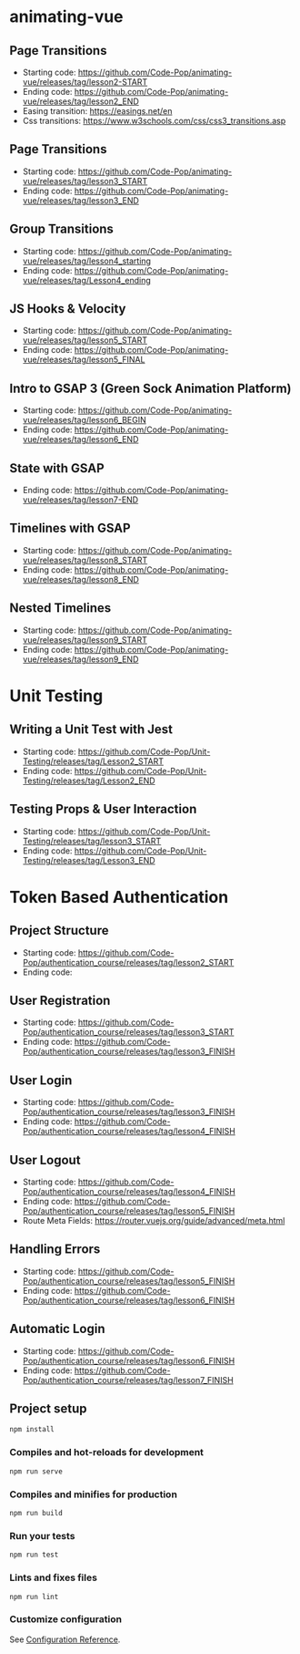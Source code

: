 # animating-vue

## Page Transitions

- Starting code: https://github.com/Code-Pop/animating-vue/releases/tag/lesson2-START
- Ending code: https://github.com/Code-Pop/animating-vue/releases/tag/lesson2_END
- Easing transition: https://easings.net/en
- Css transitions: https://www.w3schools.com/css/css3_transitions.asp

## Page Transitions

- Starting code: https://github.com/Code-Pop/animating-vue/releases/tag/lesson3_START
- Ending code: https://github.com/Code-Pop/animating-vue/releases/tag/lesson3_END

## Group Transitions

- Starting code: https://github.com/Code-Pop/animating-vue/releases/tag/lesson4_starting
- Ending code: https://github.com/Code-Pop/animating-vue/releases/tag/Lesson4_ending

## JS Hooks & Velocity

- Starting code: https://github.com/Code-Pop/animating-vue/releases/tag/lesson5_START
- Ending code: https://github.com/Code-Pop/animating-vue/releases/tag/lesson5_FINAL

## Intro to GSAP 3 (Green Sock Animation Platform)

- Starting code: https://github.com/Code-Pop/animating-vue/releases/tag/lesson6_BEGIN
- Ending code: https://github.com/Code-Pop/animating-vue/releases/tag/lesson6_END

## State with GSAP

- Ending code: https://github.com/Code-Pop/animating-vue/releases/tag/lesson7-END

## Timelines with GSAP

- Starting code: https://github.com/Code-Pop/animating-vue/releases/tag/lesson8_START
- Ending code: https://github.com/Code-Pop/animating-vue/releases/tag/lesson8_END

## Nested Timelines

- Starting code: https://github.com/Code-Pop/animating-vue/releases/tag/lesson9_START
- Ending code: https://github.com/Code-Pop/animating-vue/releases/tag/lesson9_END

# Unit Testing

## Writing a Unit Test with Jest

- Starting code: https://github.com/Code-Pop/Unit-Testing/releases/tag/Lesson2_START
- Ending code: https://github.com/Code-Pop/Unit-Testing/releases/tag/Lesson2_END

## Testing Props & User Interaction

- Starting code: https://github.com/Code-Pop/Unit-Testing/releases/tag/lesson3_START
- Ending code: https://github.com/Code-Pop/Unit-Testing/releases/tag/Lesson3_END

# Token Based Authentication

## Project Structure

- Starting code: https://github.com/Code-Pop/authentication_course/releases/tag/lesson2_START
- Ending code:

## User Registration

- Starting code: https://github.com/Code-Pop/authentication_course/releases/tag/lesson3_START
- Ending code: https://github.com/Code-Pop/authentication_course/releases/tag/lesson3_FINISH

## User Login

- Starting code: https://github.com/Code-Pop/authentication_course/releases/tag/lesson3_FINISH
- Ending code: https://github.com/Code-Pop/authentication_course/releases/tag/lesson4_FINISH

## User Logout

- Starting code: https://github.com/Code-Pop/authentication_course/releases/tag/lesson4_FINISH
- Ending code: https://github.com/Code-Pop/authentication_course/releases/tag/lesson5_FINISH
- Route Meta Fields: https://router.vuejs.org/guide/advanced/meta.html

## Handling Errors

- Starting code: https://github.com/Code-Pop/authentication_course/releases/tag/lesson5_FINISH
- Ending code: https://github.com/Code-Pop/authentication_course/releases/tag/lesson6_FINISH

## Automatic Login

- Starting code: https://github.com/Code-Pop/authentication_course/releases/tag/lesson6_FINISH
- Ending code: https://github.com/Code-Pop/authentication_course/releases/tag/lesson7_FINISH

## Project setup

```
npm install
```

### Compiles and hot-reloads for development

```
npm run serve
```

### Compiles and minifies for production

```
npm run build
```

### Run your tests

```
npm run test
```

### Lints and fixes files

```
npm run lint
```

### Customize configuration

See [Configuration Reference](https://cli.vuejs.org/config/).
